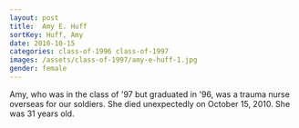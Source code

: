 ```yaml
---
layout: post
title:  Amy E. Huff
sortKey: Huff, Amy
date: 2010-10-15
categories: class-of-1996 class-of-1997
images: /assets/class-of-1997/amy-e-huff-1.jpg 
gender: female
---
```

Amy, who was in the class of '97 but graduated in '96, was a trauma nurse overseas for our soldiers. She died unexpectedly on October 15, 2010. She was 31 years old.
